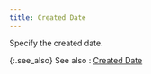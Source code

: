 ```yaml
---
title: Created Date
---
```



Specify the created date.


{:.see_also}
See also
: [Created  Date](JavaScript:RelatedTopics1.Click())<!--Metadata type="DesignerControl" startspan
<object CLASSID="clsid:ADB880A6-D8FF-11CF-9377-00AA003B7A11"
	ID=RelatedTopics1
	TYPE="application/x-oleobject">
</object>-->

<object classid="clsid:ADB880A6-D8FF-11CF-9377-00AA003B7A11" id="RelatedTopics1" type="application/x-oleobject"> 
 <param name="Command" value="Related Topics">
<param name="Window" value="Second">
<param name="Item1" value="Created 
 Date;{{site.crm_chm}}/misc/find_activities_quick_find_created_date.html">
</object><!--Metadata type="DesignerControl" endspan-->
